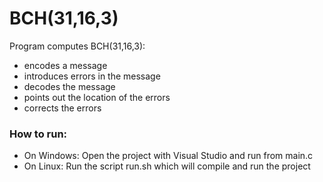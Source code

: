 # BCH(31,16,3)

Program computes BCH(31,16,3):
- encodes a message
- introduces errors in the message
- decodes the message
- points out the location of the errors
- corrects the errors

### How to run:

- On Windows:
Open the project with Visual Studio and run from main.c
- On Linux:
Run the script run.sh which will compile and run the project

